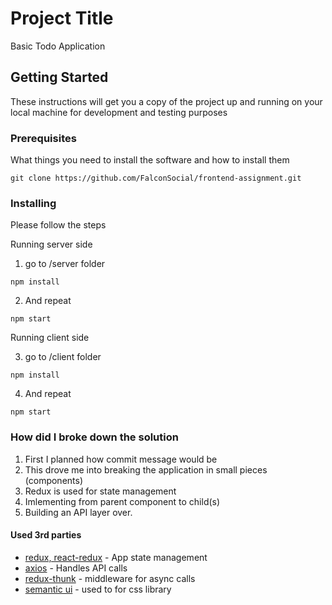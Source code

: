 # Project Title

Basic Todo Application

## Getting Started

These instructions will get you a copy of the project up and running on your local machine for development and testing purposes

### Prerequisites

What things you need to install the software and how to install them

```
git clone https://github.com/FalconSocial/frontend-assignment.git
```

### Installing

Please follow the steps

Running server side

1. go to /server folder

```
npm install
```

2. And repeat

```
npm start
```

Running client side

3. go to /client folder

```
npm install
```

4. And repeat

```
npm start
```

### How did I broke down the solution

1. First I planned how commit message would be
2. This drove me into breaking the application in small pieces (components)
3. Redux is used for state management
4. Imlementing from parent component to child(s)
5. Building an API layer over.

#### Used 3rd parties

- [redux, react-redux](https://redux.js.org/) - App state management
- [axios](https://github.com/axios/axios) - Handles API calls
- [redux-thunk](https://github.com/reduxjs/redux-thunk) - middleware for async calls
- [semantic ui](react.semantic-ui.com) - used to for css library

